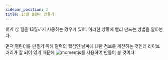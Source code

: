 ```yaml
---
sidebar_position: 2
title: 13월 캘린더 만들기
---
```


회계 상 월을 13월까지 사용하는 경우가 있어. 이러한 상황에 빨리 만드는 방법을 알아본다.

먼저 캘린더를 만들기 위해 달력의 핵심인 날짜에 대한 정보를 계산하는 것인데 라이브러리가 잘 되어 있기 때문에 ![momentjs](https://momentjs.com/)를 사용하여 만들어 볼 것이다.



